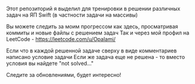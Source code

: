 Этот репозиторий я выделил для тренировки в решении различных задач на ЯП Swift
(в частности задачи на массивы)

Вы можете следить за моим прогрессом как здесь, просматривая коммиты и новые файлы с решением задач
Так и через мой профил на LeetCode - https://leetcode.com/u/Opalami/

Если что в каждой решенной задаче сверху в виде комментариев написано условие задачи 
Если же задача еще не решена - то вместо условия вы найдете "not solved..."

Следите за обновлениями, будет интересно!
